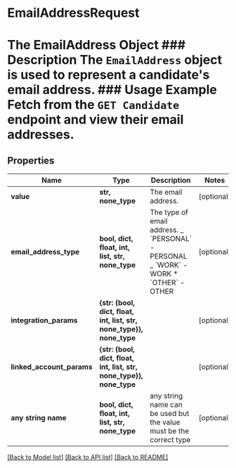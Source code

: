 # EmailAddressRequest

# The EmailAddress Object ### Description The `EmailAddress` object is used to represent a candidate's email address. ### Usage Example Fetch from the `GET Candidate` endpoint and view their email addresses.

## Properties

| Name                      | Type                                                                 | Description                                                                                                         | Notes      |
| ------------------------- | -------------------------------------------------------------------- | ------------------------------------------------------------------------------------------------------------------- | ---------- |
| **value**                 | **str, none_type**                                                   | The email address.                                                                                                  | [optional] |
| **email_address_type**    | **bool, dict, float, int, list, str, none_type**                     | The type of email address. _ &#x60;PERSONAL&#x60; - PERSONAL _ &#x60;WORK&#x60; - WORK \* &#x60;OTHER&#x60; - OTHER | [optional] |
| **integration_params**    | **{str: (bool, dict, float, int, list, str, none_type)}, none_type** |                                                                                                                     | [optional] |
| **linked_account_params** | **{str: (bool, dict, float, int, list, str, none_type)}, none_type** |                                                                                                                     | [optional] |
| **any string name**       | **bool, dict, float, int, list, str, none_type**                     | any string name can be used but the value must be the correct type                                                  | [optional] |

[[Back to Model list]](../README.md#documentation-for-models) [[Back to API list]](../README.md#documentation-for-api-endpoints) [[Back to README]](../README.md)
